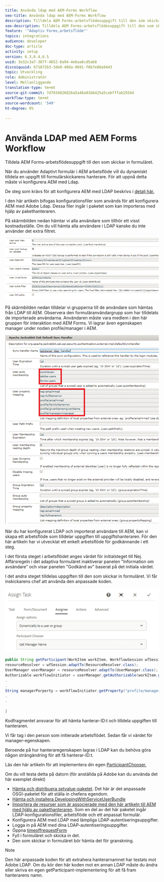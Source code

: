 ```yaml
---
title: Använda ldap med AEM-Forms Workflow
seo-title: Använda ldap med AEM-Forms Workflow
description: Tilldela AEM Forms-arbetsflödesuppgift till den som skickar in formuläret
seo-description: Tilldela AEM Forms-arbetsflödesuppgift till den som skickar in formuläret
feature: '"Adaptiv Forms,arbetsflöde"'
topics: integrations
audience: developer
doc-type: article
activity: setup
version: 6.3,6.4,6.5
uuid: 3e32c3a7-387f-4652-8a94-4e6aa6cd5ab8
discoiquuid: 671872b3-3de0-40da-9691-f8b7e88a9443
topic: Utveckling
role: Administratör
level: Mellanliggande
translation-type: tm+mt
source-git-commit: 7d7034026826a5a46a91b6425a5cebfffab2934d
workflow-type: tm+mt
source-wordcount: '549'
ht-degree: 0%

---
```



# Använda LDAP med AEM Forms Workflow

Tilldela AEM Forms-arbetsflödesuppgift till den som skickar in formuläret.

När du använder Adaptivt formulär i AEM arbetsflöde vill du dynamiskt tilldela en uppgift till formulärskickarens hanterare. För att uppnå detta måste vi konfigurera AEM med Ldap.

De steg som krävs för att konfigurera AEM med LDAP beskrivs i [detalj här.](https://helpx.adobe.com/experience-manager/6-5/sites/administering/using/ldap-config.html)

I den här artikeln bifogas konfigurationsfiler som används för att konfigurera AEM med Adobe Ldap. Dessa filer ingår i paketet som kan importeras med hjälp av pakethanteraren.

På skärmbilden nedan hämtar vi alla användare som tillhör ett visst kostnadsställe. Om du vill hämta alla användare i LDAP kanske du inte använder det extra filtret.

![LDAP-konfiguration](assets/costcenterldap.gif)

På skärmbilden nedan tilldelar vi grupperna till de användare som hämtas från LDAP till AEM. Observera den formuläranvändargrupp som har tilldelats de importerade användarna. Användaren måste vara medlem i den här gruppen för interaktion med AEM Forms. Vi lagrar även egenskapen manager under noden profile/manager i AEM.

![Synchandler](assets/synchandler.gif)

När du har konfigurerat LDAP och importerat användare till AEM, kan vi skapa ett arbetsflöde som tilldelar uppgiften till uppgiftshanteraren. För den här artikeln har vi utvecklat ett enkelt arbetsflöde för godkännande i ett steg.

I det första steget i arbetsflödet anges värdet för initialsteget till Nej. Affärsregeln i det adaptiva formuläret inaktiverar panelen &quot;Information om avsändare&quot; och visar panelen &quot;Godkänd av&quot; baserat på det initiala värdet.

I det andra steget tilldelas uppgiften till den som skickar in formuläret. Vi får inskickarens chef att använda den anpassade koden.

![Tilldela uppgift](assets/assigntask.gif)

```java
public String getParticipant(WorkItem workItem, WorkflowSession wfSession, MetaDataMap arg2) throws WorkflowException{
resourceResolver = wfSession.adaptTo(ResourceResolver.class);
UserManager userManager = resourceResolver.adaptTo(UserManager.class);
Authorizable workflowInitiator = userManager.getAuthorizable(workItem.getWorkflow().getInitiator());
.
.
String managerPorperty = workflowInitiator.getProperty("profile/manager")[0].getString();
.
.

}
```

Kodfragmentet ansvarar för att hämta hanterar-ID:t och tilldela uppgiften till hanteraren.

Vi får tag i den person som initierade arbetsflödet. Sedan får vi värdet för manager-egenskapen.

Beroende på hur hanteraregenskapen lagras i LDAP kan du behöva göra någon strängändring för att få hanterar-ID:t.

Läs den här artikeln för att implementera din egen [ ParticipantChooser.](https://helpx.adobe.com/experience-manager/using/dynamic-steps.html)

Om du vill testa detta på datorn (för anställda på Adobe kan du använda det här exemplet direkt)

* [Hämta och distribuera setvalue-paketet](/help/forms/assets/common-osgi-bundles/SetValueApp.core-1.0-SNAPSHOT.jar). Det här är det anpassade OSGI-paketet för att ställa in chefens egendom.
* [Hämta och installera DevelopingWithServiceUserBundle](/help/forms/assets/common-osgi-bundles/DevelopingWithServiceUser.jar)
* [Importera de resurser som är associerade med den här artikeln till AEM med hjälp av pakethanteraren](assets/aem-forms-ldap.zip). Som en del av det här paketet ingår LDAP-konfigurationsfiler, arbetsflöde och ett anpassat formulär.
* Konfigurera AEM med LDAP med lämpliga LDAP-autentiseringsuppgifter.
* Logga in på AEM med dina LDAP-autentiseringsuppgifter.
* Öppna [timeoffrequestForm](http://localhost:4502/content/dam/formsanddocuments/helpx/timeoffrequestform/jcr:content?wcmmode=disabled)
* Fyll i formuläret och skicka in det.
* Den som skickar in formuläret bör hämta det för granskning.

>[!NOTE]
>
>Den här anpassade koden för att extrahera hanterarnamnet har testats mot Adobe LDAP. Om du kör den här koden mot en annan LDAP måste du ändra eller skriva en egen getParticipant-implementering för att få fram hanterarens namn.
